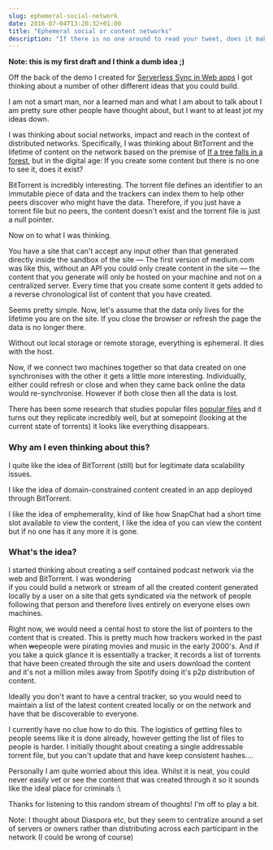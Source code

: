 ```yaml
---
slug: ephemeral-social-network
date: 2016-07-04T13:20:32+01:00
title: "Ephemeral social or content networks"
description: "If there is no one around to read your tweet, does it make a difference?" 
---
```


**Note: this is my first draft and I think a dumb idea ;)**

Off the back of the demo I created for [Serverless Sync in Web apps](https://paul.kinlan.me/serverless-sync-in-web-apps/)
I got thinking about a number of other different ideas that you could build.

I am not a smart man, nor a learned man and what I am about to talk about I am pretty sure other
people have thought about, but I want to at least jot my ideas down.

I was thinking about social networks, impact and reach in the context
of distributed networks.  Specifically, I was thinking about BitTorrent and
the lifetime of content on the network based on the premise of [If a tree falls in a forest](https://en.wikipedia.org/wiki/If_a_tree_falls_in_a_forest),
but in the digital age: If you create some content but there is no one to see it, does it exist?

BitTorrent is incredibly interesting. The torrent file defines an identifier to an immutable 
piece of data and the trackers can index them to help other peers discover who might have
the data. Therefore, if you just have a torrent file but no peers, the content doesn't exist 
and the torrent file is just a null pointer.

Now on to what I was thinking.

You have a site that can't accept any input other than that generated directly inside the 
sandbox of the site &mdash; The first version of medium.com was like this, without an API you could only
create content in the site &mdash; the content that you generate will only
be hosted on your machine and not on a centralized server. Every time that you create
some content it gets added to a reverse chronological list of content that you have created.

Seems pretty simple. Now, let's assume that the data only lives for the lifetime you are on
the site. If you close the browser or refresh the page the data is no longer there.

Without out local storage or remote storage, everything is ephemeral. It dies with the host.

Now, if we connect two machines together so that data created on one synchronises with
the other it gets a little more interesting.  Individually, either could refresh or close
and when they came back online the data would re-synchronise.  However if both close
then all the data is lost.

There has been some research that studies popular files [popular files](
https://www.cs.duke.edu/courses/compsci512/spring14/15-744/S07/papers/bittorrent.pdf) and it 
turns out they replicate incredibly well, but at somepoint (looking at the current state of
torrents) it looks like everything disappears.

### Why am I even thinking about this?

I quite like the idea of BitTorrent (still) but for legitimate data scalability issues.

I like the idea of domain-constrained content created in an app deployed through BitTorrent.

I like the idea of emphemerality, kind of like how SnapChat had a short time slot
available to view the content, I like the idea of you can view the content but if
no one has it any more it is gone.

### What's the idea?

I started thinking about creating a self contained podcast network via the web
and BitTorrent. I was wondering  
if you could build a network or stream of all the created content
generated locally by a user on a site that gets syndicated via the network of people
following that person and therefore lives entirely on everyone elses own machines.

Right now, we would need a cental host to store the list of pointers to the content that
is created. This is pretty much how trackers worked in the past when ~~we~~people
were pirating movies and music in the early 2000's. And if you take a quick glance it 
is essentially a tracker, it records a list of torrents that have been created
through the site and users download the content and it's not a million miles away
from Spotify doing it's p2p distribution of content.

Ideally you don't want to have a central tracker, so you would need to maintain a 
list of the latest content created locally or on the network and have that be discoverable
to everyone.

I currently have no clue how to do this. The logistics of getting files to people
seems like it is done already, however getting the list of files to people is harder.  I 
initially thought about creating a single addressable torrent file, but you can't update that
and have keep consistent hashes....

Personally I am quite worried about this idea. Whilst it is neat, you could never
easily vet or see the content that was created through it so it sounds like the ideal
place for criminals :\

Thanks for listening to this random stream of thoughts! I'm off to play a bit.

Note: I thought about Diaspora etc, but they seem to centralize around a set of 
servers or owners rather than distributing across each participant in the network (I
could be wrong of course)
